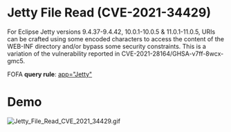 # Jetty File Read (CVE-2021-34429)

For Eclipse Jetty versions 9.4.37-9.4.42, 10.0.1-10.0.5 & 11.0.1-11.0.5, URIs can be crafted using some encoded characters to access the content of the WEB-INF directory and/or bypass some security constraints. This is a variation of the vulnerability reported in CVE-2021-28164/GHSA-v7ff-8wcx-gmc5.

FOFA **query rule**: [app="Jetty"](https://fofa.so/result?qbase64=YXBwPSJKZXR0eSI%3D)

# Demo

![Jetty_File_Read_CVE_2021_34429.gif](https://github.com/xiaoheihei1107/GobyVuls/blob/master/Jetty/CVE-2021-34429/Jetty_File_Read_CVE_2021_34429.gif?raw=true)
